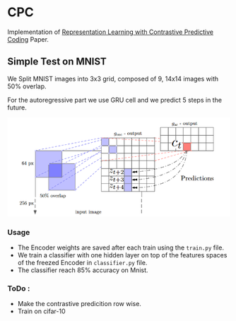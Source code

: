# CPC
Implementation of [Representation Learning with Contrastive Predictive Coding](https://arxiv.org/abs/1807.03748) Paper.

## Simple Test on MNIST
We Split MNIST images into 3x3 grid, composed of 9, 14x14 images with 50% overlap.

For the autoregressive part we use GRU cell and we predict 5 steps in the future. 

![CPC](https://github.com/Medabid1/CPC/blob/master/imgs/vision.png)

### Usage

- The Encoder weights are saved after each train using the `train.py` file.
- We train a classifier with one hidden layer on top of the features spaces of the freezed Encoder in `classifier.py` file.
- The classifier reach 85% accuracy on Mnist.


### ToDo :
- Make the contrastive predicition row wise.
- Train on cifar-10
